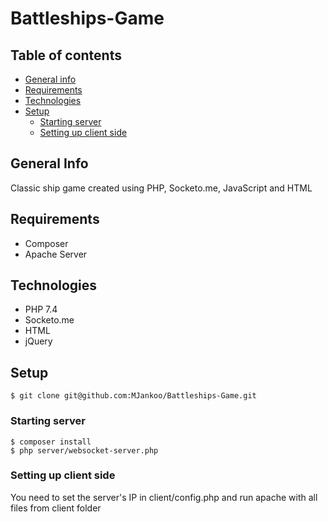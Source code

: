 # Battleships-Game

## Table of contents
* [General info](#general-info)
* [Requirements](#requirements)
* [Technologies](#technologies)
* [Setup](#setup)
  - [Starting server](#starting-server)
  - [Setting up client side](#setting-up-client-side)

## General Info
Classic ship game created using PHP, Socketo.me, JavaScript and HTML

## Requirements
* Composer
* Apache Server

## Technologies
* PHP 7.4
* Socketo.me
* HTML
* jQuery

## Setup
```
$ git clone git@github.com:MJankoo/Battleships-Game.git
```

### Starting server
```
$ composer install
$ php server/websocket-server.php
```

### Setting up client side
You need to set the server's IP in client/config.php and run apache with all files from client folder
